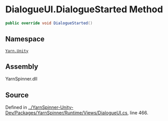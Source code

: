 <!-- This file was generated by a tool. Do not edit this file by hand. -->

# DialogueUI.DialogueStarted Method


```csharp
public override void DialogueStarted()
```



## Namespace
[`Yarn.Unity`](/api/csharp/yarn.unity/README.md)

## Assembly
YarnSpinner.dll

## Source
Defined in [../YarnSpinner-Unity-Dev/Packages/YarnSpinner/Runtime/Views/DialogueUI.cs](https://github.com/YarnSpinnerTool/YarnSpinner-Unity//blob/develop/Runtime/Views/DialogueUI.cs#L466), line 466.
